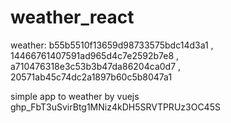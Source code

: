 # weather_react

weather: b55b5510f13659d98733575bdc14d3a1  ,   14466761407591ad965d4c7e2592b7e8  ,  a710476318e3c53b3b47da86204ca0d7  ,  20571ab45c74dc2a1897b60c5b8047a1

simple app to weather by vuejs
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